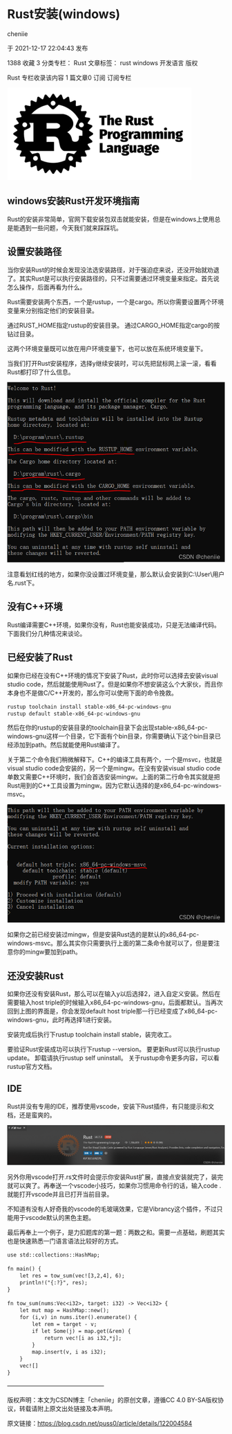 # Rust安装(windows) #

cheniie

于 2021-12-17 22:04:43 发布

1388
 收藏 3
分类专栏： Rust 文章标签： rust windows 开发语言
版权

Rust
专栏收录该内容
1 篇文章0 订阅
订阅专栏

![](./setup/TkTaQO.png)

## windows安装Rust开发环境指南 ##

Rust的安装非常简单，官网下载安装包双击就能安装，但是在windows上使用总是能遇到一些问题，今天我们就来踩踩坑。

## 设置安装路径 ##

当你安装Rust的时候会发现没法选安装路径，对于强迫症来说，还没开始就劝退了。其实Rust是可以执行安装路径的，只不过需要通过环境变量来指定。首先说怎么操作，后面再看为什么。

Rust需要安装两个东西，一个是rustup，一个是cargo。所以你需要设置两个环境变量来分别指定他们的安装目录。

通过RUST_HOME指定rustup的安装目录。
通过CARGO_HOME指定cargo的按钻过目录。

这两个环境变量既可以放在用户环境变量下，也可以放在系统环境变量下。

当我们打开Rust安装程序，选择y继续安装时，可以先把鼠标网上滚一滚，看看Rust都打印了什么信息。

![](./setup/9835ce1f01f14826adb69d47d32e9341.png)

注意看划红线的地方，如果你没设置过环境变量，那么默认会安装到C:\User\用户名\.rust下。

## 没有C++环境 ##

Rust编译需要C++环境，如果你没有，Rust也能安装成功，只是无法编译代码。下面我们分几种情况来谈论。

## 已经安装了Rust ##

如果你已经在没有C++环境的情况下安装了Rust，此时你可以选择去安装visual studio code，然后就能使用Rust了。但是如果你不想安装这么个大家伙，而且你本身也不是做C/C++开发的，那么你可以使用下面的命令挽救。

	rustup toolchain install stable-x86_64-pc-windows-gnu 
	rustup default stable-x86_64-pc-windows-gnu


然后在你的rustup的安装目录的toolchain目录下会出现stable-x86_64-pc-windows-gnu这样一个目录，它下面有个bin目录，你需要确认下这个bin目录已经添加到path。然后就能使用Rust编译了。

关于第二个命令我们稍微解释下。C++的编译工具有两个，一个是msvc，也就是visual studio code会安装的，另一个是mingw。在没有安装visual studio code单数又需要C++环境时，我们会首选安装mingw。上面的第二行命令其实就是把Rust用到的C++工具设置为mingw。因为它默认选择的是x86_64-pc-windows-msvc。

![](./setup/0352a93724404eab9021dc02fc485605.png)

如果你之前已经安装过mingw，但是安装Rust选的是默认的x86_64-pc-windows-msvc。那么其实你只需要执行上面的第二条命令就可以了，但是要注意你的mingw要加到path。

## 还没安装Rust ##

如果你还没有安装Rust，那么可以在输入y以后选择2，进入自定义安装。然后在需要输入host triple的时候输入x86_64-pc-windows-gnu，后面都默认。当再次回到上图的界面是，你会发现default host triple那一行已经变成了x86_64-pc-windows-gnu，此时再选择1进行安装。

安装完成后执行下rustup toolchain install stable，装完收工。

要验证Rust安装成功可以执行下rustup --version。
要更新Rust可以执行rustup update。
卸载请执行rustup self uninstall。
关于rustup命令更多内容，可以看rustup官方文档。

## IDE ##

Rust并没有专用的IDE，推荐使用vscode，安装下Rust插件，有只能提示和文档，还是蛮爽的。

![](./setup/a79ec67a135842aaaf4b3400a54da1f1.png)

另外你用vscode打开.rs文件时会提示你安装Rust扩展，直接点安装就完了，装完就可以爽了。再奉送一个vscode小技巧，如果你习惯用命令行的话，输入code .就能打开vscode并且已打开当前目录。

不知道有没有人好奇我的vscode的毛玻璃效果，它是Vibrancy这个插件，不过只能用于vscode默认的黑色主题。

最后再奉上一个例子，是力扣题库的第一题：两数之和。需要一点基础，刷题其实也是快速熟悉一门语言语法比较好的方式。

```
use std::collections::HashMap;

fn main() {
    let res = tow_sum(vec![3,2,4], 6);
    println!("{:?}", res);
}

fn tow_sum(nums:Vec<i32>, target: i32) -> Vec<i32> {
    let mut map = HashMap::new();
    for (i,v) in nums.iter().enumerate() {
        let rem = target - v;
        if let Some(j) = map.get(&rem) {
            return vec![i as i32,*j];
        }
        map.insert(v, i as i32);
    }
    vec![]
}
```

————————————————

版权声明：本文为CSDN博主「cheniie」的原创文章，遵循CC 4.0 BY-SA版权协议，转载请附上原文出处链接及本声明。

原文链接：https://blog.csdn.net/puss0/article/details/122004584
